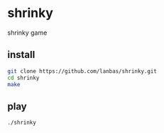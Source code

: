 # shrinky
shrinky game

## install
```bash
git clone https://github.com/lanbas/shrinky.git
cd shrinky
make
```

## play
```bash
./shrinky
```

